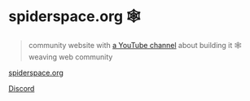 # spiderspace.org 🕸️

> community website with [a YouTube channel](https://youtube.com/@spiderspace_8000) about building it
> 🕸️ weaving web community

[spiderspace.org](https://www.spiderspace.org/)

[Discord](https://discord.gg/YU5tyeK72X)

